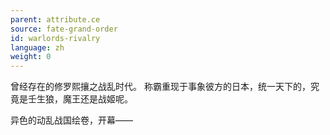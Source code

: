 ```yaml
---
parent: attribute.ce
source: fate-grand-order
id: warlords-rivalry
language: zh
weight: 0
---
```


曾经存在的修罗熙攘之战乱时代。
称霸重现于事象彼方的日本，统一天下的，究竟是壬生狼，魔王还是战姬呢。

异色的动乱战国绘卷，开幕——

